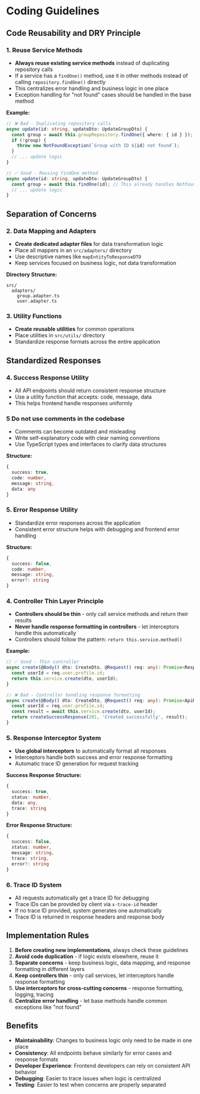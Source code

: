 # Coding Guidelines

## Code Reusability and DRY Principle

### 1. Reuse Service Methods

- **Always reuse existing service methods** instead of duplicating repository calls
- If a service has a `findOne()` method, use it in other methods instead of calling `repository.findOne()` directly
- This centralizes error handling and business logic in one place
- Exception handling for "not found" cases should be handled in the base method

**Example:**

```typescript
// ❌ Bad - Duplicating repository calls
async update(id: string, updateDto: UpdateGroupDto) {
  const group = await this.groupRepository.findOne({ where: { id } });
  if (!group) {
    throw new NotFoundException(`Group with ID ${id} not found`);
  }
  // ... update logic
}

// ✅ Good - Reusing findOne method
async update(id: string, updateDto: UpdateGroupDto) {
  const group = await this.findOne(id); // This already handles NotFoundException
  // ... update logic
}
```

## Separation of Concerns

### 2. Data Mapping and Adapters

- **Create dedicated adapter files** for data transformation logic
- Place all mappers in an `src/adapters/` directory
- Use descriptive names like `mapEntityToResponseDTO`
- Keep services focused on business logic, not data transformation

**Directory Structure:**

```
src/
  adapters/
    group.adapter.ts
    user.adapter.ts
```

### 3. Utility Functions

- **Create reusable utilities** for common operations
- Place utilities in `src/utils/` directory
- Standardize response formats across the entire application

## Standardized Responses

### 4. Success Response Utility

- All API endpoints should return consistent response structure
- Use a utility function that accepts: code, message, data
- This helps frontend handle responses uniformly

### 5 Do not use comments in the codebase

- Comments can become outdated and misleading
- Write self-explanatory code with clear naming conventions
- Use TypeScript types and interfaces to clarify data structures

**Structure:**

```typescript
{
  success: true,
  code: number,
  message: string,
  data: any
}
```

### 5. Error Response Utility

- Standardize error responses across the application
- Consistent error structure helps with debugging and frontend error handling

**Structure:**

```typescript
{
  success: false,
  code: number,
  message: string,
  error?: string
}
```

### 4. Controller Thin Layer Principle

- **Controllers should be thin** - only call service methods and return their results
- **Never handle response formatting in controllers** - let interceptors handle this automatically
- Controllers should follow the pattern: `return this.service.method()`

**Example:**

```typescript
// ✅ Good - Thin controller
async create(@Body() dto: CreateDto, @Request() req: any): Promise<ResponseDto> {
  const userId = req.user.profile.id;
  return this.service.create(dto, userId);
}

// ❌ Bad - Controller handling response formatting
async create(@Body() dto: CreateDto, @Request() req: any): Promise<ApiResponse> {
  const userId = req.user.profile.id;
  const result = await this.service.create(dto, userId);
  return createSuccessResponse(201, 'Created successfully', result);
}
```

### 5. Response Interceptor System

- **Use global interceptors** to automatically format all responses
- Interceptors handle both success and error response formatting
- Automatic trace ID generation for request tracking

**Success Response Structure:**

```typescript
{
  success: true,
  status: number,
  data: any,
  trace: string
}
```

**Error Response Structure:**

```typescript
{
  success: false,
  status: number,
  message: string,
  trace: string,
  error?: string
}
```

### 6. Trace ID System

- All requests automatically get a trace ID for debugging
- Trace IDs can be provided by client via `x-trace-id` header
- If no trace ID provided, system generates one automatically
- Trace ID is returned in response headers and response body

## Implementation Rules

1. **Before creating new implementations**, always check these guidelines
2. **Avoid code duplication** - if logic exists elsewhere, reuse it
3. **Separate concerns** - keep business logic, data mapping, and response formatting in different layers
4. **Keep controllers thin** - only call services, let interceptors handle response formatting
5. **Use interceptors for cross-cutting concerns** - response formatting, logging, tracing
6. **Centralize error handling** - let base methods handle common exceptions like "not found"

## Benefits

- **Maintainability**: Changes to business logic only need to be made in one place
- **Consistency**: All endpoints behave similarly for error cases and response formats
- **Developer Experience**: Frontend developers can rely on consistent API behavior
- **Debugging**: Easier to trace issues when logic is centralized
- **Testing**: Easier to test when concerns are properly separated
